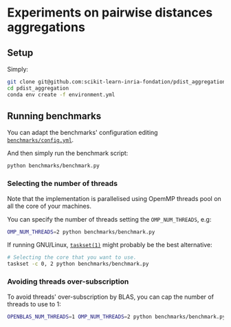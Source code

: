 # Experiments on pairwise distances aggregations 

## Setup

Simply:
```bash
git clone git@github.com:scikit-learn-inria-fondation/pdist_aggregation.git
cd pdist_aggregation
conda env create -f environment.yml
```

## Running benchmarks

You can adapt the benchmarks' configuration editing 
[`benchmarks/config.yml`](benchmarks/config.yml).

And then simply run the benchmark script:
```bash
python benchmarks/benchmark.py
```

### Selecting the number of threads

Note that the implementation is parallelised using OpemMP threads pool on
all the core of your machines.

You can specify the number of threads setting the `OMP_NUM_THREADS`, e.g:
```bash
OMP_NUM_THREADS=2 python benchmarks/benchmark.py
```

If running GNU/Linux, [`taskset(1)`](https://www.man7.org/linux/man-pages/man1/taskset.1.html)
might probably be  the best alternative:

```bash
# Selecting the core that you want to use.
taskset -c 0, 2 python benchmarks/benchmark.py
```

### Avoiding threads over-subscription

To avoid threads' over-subscription by BLAS, you can cap the number of
threads to use to 1:

```bash
OPENBLAS_NUM_THREADS=1 OMP_NUM_THREADS=2 python benchmarks/benchmark.py
```

